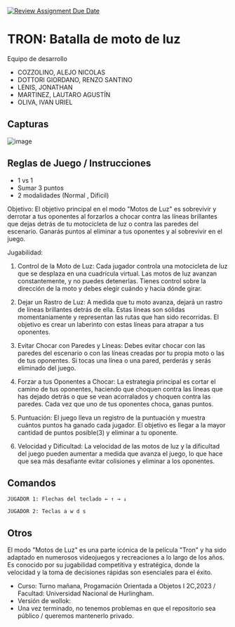 [![Review Assignment Due Date](https://classroom.github.com/assets/deadline-readme-button-24ddc0f5d75046c5622901739e7c5dd533143b0c8e959d652212380cedb1ea36.svg)](https://classroom.github.com/a/hUnPAC5R)
# TRON: Batalla de moto de luz

Equipo de desarrollo

- COZZOLINO, ALEJO NICOLAS
- DOTTORI GIORDANO, RENZO SANTINO
- LENIS, JONATHAN
- MARTINEZ, LAUTARO AGUSTÍN
- OLIVA, IVAN URIEL


## Capturas

![image](https://github.com/obj1-unahur-2023s2/TPGameIntegrador-fila-3/assets/141639493/678d6f76-367a-461b-aa50-9b3235afa650)


## Reglas de Juego / Instrucciones
 
- 1 vs 1
- Sumar 3 puntos
- 2 modalidades (Normal , Dificil)
  
Objetivo:
El objetivo principal en el modo "Motos de Luz" es sobrevivir y derrotar a tus oponentes al forzarlos a chocar contra las líneas brillantes que dejas detrás de tu motocicleta de luz o contra las paredes del escenario. Ganarás puntos al eliminar a tus oponentes y al sobrevivir en el juego.

Jugabilidad:

1.   Control de la Moto de Luz: Cada jugador controla una motocicleta de luz que se desplaza en una cuadrícula virtual. Las motos de luz avanzan constantemente, y no puedes detenerlas. Tienes control sobre la dirección de la moto y debes elegir cuándo y hacia dónde girar.

2.    Dejar un Rastro de Luz: A medida que tu moto avanza, dejará un rastro de líneas brillantes detrás de ella. Estas líneas son sólidas momentaniamente y representan las rutas que han sido recorridas. El objetivo es crear un laberinto con estas líneas para atrapar a tus oponentes.

3.    Evitar Chocar con Paredes y Líneas: Debes evitar chocar con las paredes del escenario o con las líneas creadas por tu propia moto o las de tus oponentes. Si tocas una línea o una pared, perderás y serás eliminado del juego.

4.    Forzar a tus Oponentes a Chocar: La estrategia principal es cortar el camino de tus oponentes, haciendo que choquen contra las líneas que has dejado detrás o que se vean acorralados y choquen contra las paredes. Cada vez que uno de tus oponentes choca, ganas puntos.

5.    Puntuación: El juego lleva un registro de la puntuación y muestra cuántos puntos ha ganado cada jugador. El objetivo es llegar a la mayor cantidad de puntos posible(3) y eliminar a tu oponente.

6.    Velocidad y Dificultad: La velocidad de las motos de luz y la dificultad del juego pueden aumentar a medida que avanza el juego, lo que hace que sea más desafiante evitar colisiones y eliminar a los oponentes.

## Comandos
    JUGADOR 1: Flechas del teclado ← ↑ → ↓ 

    JUGADOR 2: Teclas a w d s

## Otros
El modo "Motos de Luz" es una parte icónica de la película "Tron" y ha sido adaptado en numerosos videojuegos y recreaciones a lo largo de los años. Es conocido por su jugabilidad competitiva y estratégica, donde la velocidad y la toma de decisiones rápidas son esenciales para el éxito.

- Curso: Turno mañana, Progamación Orientada a Objetos I 2C,2023 / Facultad: Universidad Nacional de Hurlingham.
- Versión de wollok:
- Una vez terminado, no tenemos problemas en que el repositorio sea público / queremos mantenerlo privado.
